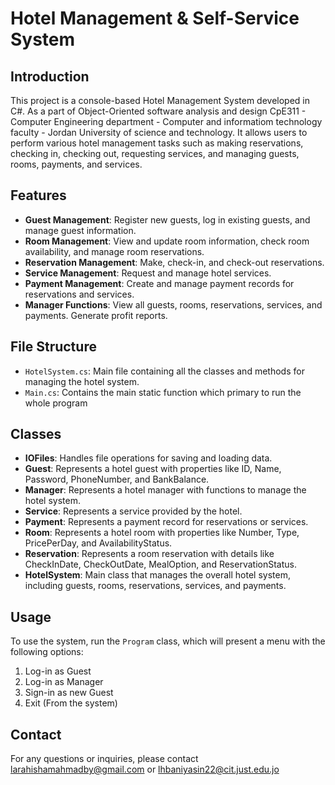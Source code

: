 # Hotel Management & Self-Service System

## Introduction
This project is a console-based Hotel Management System developed in C#.
As a part of Object-Oriented software analysis and design CpE311 - Computer Engineering department - Computer and informatiom technology faculty - Jordan University of science and technology.
It allows users to perform various hotel management tasks such as making reservations, checking in, checking out, requesting services, and managing guests, rooms, payments, and services.

## Features
- **Guest Management**: Register new guests, log in existing guests, and manage guest information.
- **Room Management**: View and update room information, check room availability, and manage room reservations.
- **Reservation Management**: Make, check-in, and check-out reservations.
- **Service Management**: Request and manage hotel services.
- **Payment Management**: Create and manage payment records for reservations and services.
- **Manager Functions**: View all guests, rooms, reservations, services, and payments. Generate profit reports.

## File Structure
- `HotelSystem.cs`: Main file containing all the classes and methods for managing the hotel system.
- `Main.cs`: Contains the main static function which primary to run the whole program

## Classes
- **IOFiles**: Handles file operations for saving and loading data.
- **Guest**: Represents a hotel guest with properties like ID, Name, Password, PhoneNumber, and BankBalance.
- **Manager**: Represents a hotel manager with functions to manage the hotel system.
- **Service**: Represents a service provided by the hotel.
- **Payment**: Represents a payment record for reservations or services.
- **Room**: Represents a hotel room with properties like Number, Type, PricePerDay, and AvailabilityStatus.
- **Reservation**: Represents a room reservation with details like CheckInDate, CheckOutDate, MealOption, and ReservationStatus.
- **HotelSystem**: Main class that manages the overall hotel system, including guests, rooms, reservations, services, and payments.

## Usage
To use the system, run the `Program` class, which will present a menu with the following options:
1. Log-in as Guest
2. Log-in as Manager
3. Sign-in as new Guest
4. Exit (From the system)

## Contact 
For any questions or inquiries, please contact larahishamahmadby@gmail.com or lhbaniyasin22@cit.just.edu.jo

